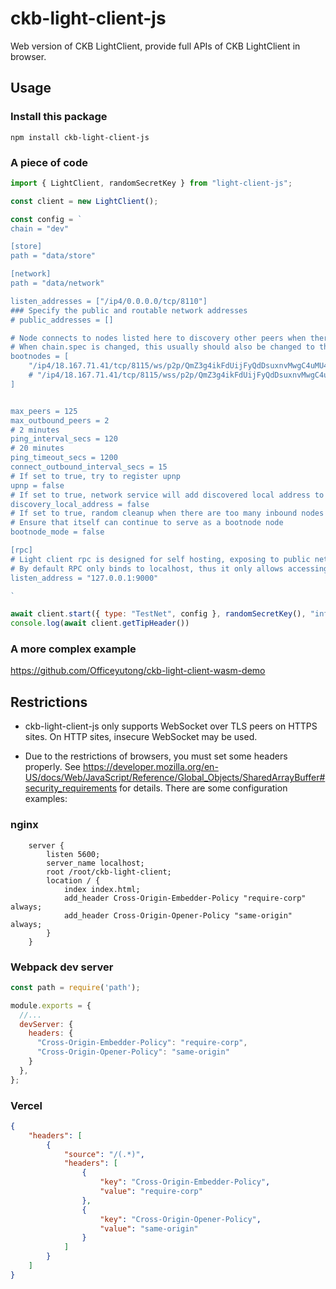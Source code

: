 # ckb-light-client-js

Web version of CKB LightClient, provide full APIs of CKB LightClient in browser.

## Usage

### Install this package
```
npm install ckb-light-client-js
```
### A piece of code
```js
import { LightClient, randomSecretKey } from "light-client-js";

const client = new LightClient();

const config = `
chain = "dev"

[store]
path = "data/store"

[network]
path = "data/network"

listen_addresses = ["/ip4/0.0.0.0/tcp/8110"]
### Specify the public and routable network addresses
# public_addresses = []

# Node connects to nodes listed here to discovery other peers when there's no local stored peers.
# When chain.spec is changed, this usually should also be changed to the bootnodes in the new chain.
bootnodes = [
    "/ip4/18.167.71.41/tcp/8115/ws/p2p/QmZ3g4ikFdUijFyQdDsuxnvMwgC4uMU4Ux8siwPGPxLnRC",
    # "/ip4/18.167.71.41/tcp/8115/wss/p2p/QmZ3g4ikFdUijFyQdDsuxnvMwgC4uMU4Ux8siwPGPxLnRC"
]


max_peers = 125
max_outbound_peers = 2
# 2 minutes
ping_interval_secs = 120
# 20 minutes
ping_timeout_secs = 1200
connect_outbound_interval_secs = 15
# If set to true, try to register upnp
upnp = false
# If set to true, network service will add discovered local address to peer store, it's helpful for private net development
discovery_local_address = false
# If set to true, random cleanup when there are too many inbound nodes
# Ensure that itself can continue to serve as a bootnode node
bootnode_mode = false

[rpc]
# Light client rpc is designed for self hosting, exposing to public network is not recommended and may cause security issues.
# By default RPC only binds to localhost, thus it only allows accessing from the same machine.
listen_address = "127.0.0.1:9000"

`

await client.start({ type: "TestNet", config }, randomSecretKey(), "info");
console.log(await client.getTipHeader())
```

### A more complex example

https://github.com/Officeyutong/ckb-light-client-wasm-demo

## Restrictions
- ckb-light-client-js only supports WebSocket over TLS peers on HTTPS sites. On HTTP sites, insecure WebSocket may be used.

- Due to the restrictions of browsers, you must set some headers properly. See https://developer.mozilla.org/en-US/docs/Web/JavaScript/Reference/Global_Objects/SharedArrayBuffer#security_requirements for details. There are some configuration examples:

### nginx

```
    server {
        listen 5600;
        server_name localhost;
        root /root/ckb-light-client;
        location / {
            index index.html;
            add_header Cross-Origin-Embedder-Policy "require-corp" always;
            add_header Cross-Origin-Opener-Policy "same-origin" always;
        }
    }
```
### Webpack dev server
```js
const path = require('path');

module.exports = {
  //...
  devServer: {
    headers: {
      "Cross-Origin-Embedder-Policy": "require-corp",
      "Cross-Origin-Opener-Policy": "same-origin"
    }
  },
};
```

### Vercel
```json
{
    "headers": [
        {
            "source": "/(.*)",
            "headers": [
                {
                    "key": "Cross-Origin-Embedder-Policy",
                    "value": "require-corp"
                },
                {
                    "key": "Cross-Origin-Opener-Policy",
                    "value": "same-origin"
                }
            ]
        }
    ]
}

```

